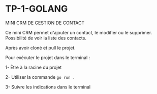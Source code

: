 ﻿# TP-1-GOLANG

MINI CRM DE GESTION DE CONTACT

Ce mini CRM permet d'ajouter un contact, le modifier ou le supprimer. Possibilité de voir la liste des contacts.

Après avoir cloné et pull le projet.

Pour exécuter le projet dans le terminal :

1- Être à la racine du projet

2- Utiliser la commande `go run .`

3- Suivre les indications dans le terminal


